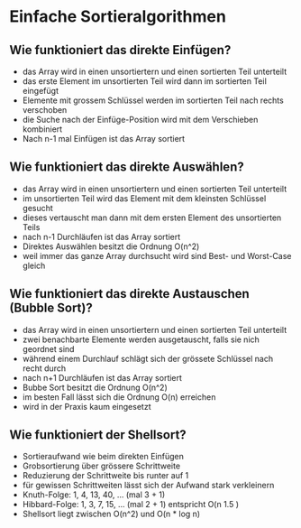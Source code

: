 # Einfache Sortieralgorithmen

## Wie funktioniert das direkte Einfügen?
* das Array wird in einen unsortiertern und einen sortierten Teil unterteilt
* das erste Element im unsortierten Teil wird dann im sortierten Teil eingefügt
* Elemente mit grossem Schlüssel werden im sortierten Teil nach rechts verschoben
* die Suche nach der Einfüge-Position wird mit dem Verschieben kombiniert
* Nach n-1 mal Einfügen ist das Array sortiert

## Wie funktioniert das direkte Auswählen?
* das Array wird in einen unsortiertern und einen sortierten Teil unterteilt
* im unsortierten Teil wird das Element mit dem kleinsten Schlüssel gesucht
* dieses vertauscht man dann mit dem ersten Element des unsortierten Teils
* nach n-1 Durchläufen ist das Array sortiert
* Direktes Auswählen besitzt die Ordnung O(n^2)
* weil immer das ganze Array durchsucht wird sind Best- und Worst-Case gleich

## Wie funktioniert das direkte Austauschen (Bubble Sort)?
* das Array wird in einen unsortiertern und einen sortierten Teil unterteilt
* zwei benachbarte Elemente werden ausgetauscht, falls sie nich geordnet sind
* während einem Durchlauf schlägt sich der grössete Schlüssel nach recht durch
* nach n+1 Durchläufen ist das Array sortiert
* Bubbe Sort besitzt die Ordnung O(n^2)
* im besten Fall lässt sich die Ordnung O(n) erreichen
* wird in der Praxis kaum eingesetzt

## Wie funktioniert der Shellsort?
* Sortieraufwand wie beim direkten Einfügen
* Grobsortierung über grössere Schrittweite
* Reduzierung der Schrittweite bis runter auf 1
* für gewissen Schrittweiten lässt sich der Aufwand stark verkleinern
* Knuth-Folge: 1, 4, 13, 40, ... (mal 3 + 1)
* Hibbard-Folge: 1, 3, 7, 15, ... (mal 2 + 1) entspricht O(n 1.5 )
* Shellsort liegt zwischen O(n^2) und O(n * log n)

